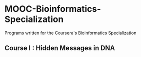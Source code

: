 # MOOC-Bioinformatics-Specialization
Programs written for the Coursera's Bioinformatics Specialization 

## Course I : Hidden Messages in DNA

